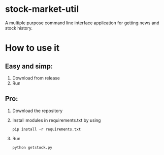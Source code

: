 # stock-market-util
A multiple purpose command line interface application for getting news and stock history.

# How to use it

## Easy and simp:
1. Download from release
2. Run

## Pro:
1. Download the repository

2. Install modules in requirements.txt by using
   ````
   pip install -r requirements.txt
   ````

3. Run
   ````
   python getstock.py
   ````
